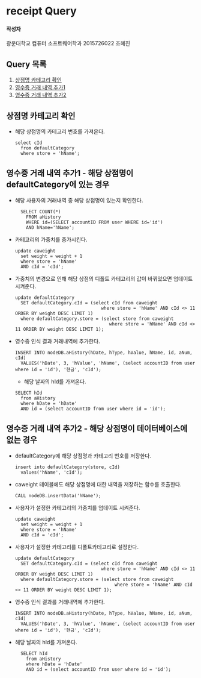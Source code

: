 # receipt Query

#### 작성자

광운대학교 컴퓨터 소프트웨어학과 2015726022 조혜진

## Query 목록

1. [상점명 카테고리 확인](#1)
2. [영수증 거래 내역 추가1](#2)
3. [영수증 거래 내역 추가2](#3)

<a name="1"></a>

## 상점명 카테고리 확인

- 해당 상점명의 카테고리 번호를 가져온다.

  ```mysql
  select cId 
    from defaultCategory 
    where store = 'hName';
  ```

<a name="2"></a>

## 영수증 거래 내역 추가1 - 해당 상점명이 defaultCategory에 있는 경우

- 해당 사용자의 거래내역 중 해당 상점명이 있는지 확인한다.

  ```mysql
    SELECT COUNT(*) 
      FROM aHistory 
      WHERE id=(SELECT accountID FROM user WHERE id='id') 
      AND hName='hName';
  ```
    
- 카테고리의 가중치를 증가시킨다.

  ```mysql
  update caweight 
    set weight = weight + 1 
    where store = 'hName' 
    AND cId = 'cId';
  ```

- 가중치의 변경으로 인해 해당 상점의 디폴트 카테고리의 값이 바뀌었으면 업데이트 시켜준다.

  ```mysql
  update defaultCategory 
    SET defaultCategory.cId = (select cId from caweight 
                                  where store = 'hName' AND cId <> 11 ORDER BY weight DESC LIMIT 1) 
    where defaultCategory.store = (select store from caweight 
                                     where store = 'hName' AND cId <> 11 ORDER BY weight DESC LIMIT 1);
  ```

- 영수증 인식 결과 거래내역에 추가한다.

  ```mysql
  INSERT INTO nodeDB.aHistory(hDate, hType, hValue, hName, id, aNum, cId) 
    VALUES('hDate', 3, 'hValue', 'hName', (select accountID from user where id = 'id'), '현금', 'cId'); 
  ```
  
  - 해당 날짜의 hId를 가져온다.
  
  ``` mysql
  SELECT hId 
    from aHistory 
    where hDate = 'hDate' 
    AND id = (select accountID from user where id = 'id');
  ```

<a name="3"></a>

## 영수증 거래 내역 추가2 - 해당 상점명이 데이터베이스에 없는 경우

- defaultCategory에 해당 상점명과 카테고리 번호를 저장한다.

  ```mysql
  insert into defaultCategory(store, cId) 
    values('hName', 'cId');
  ```

- caweight 테이블에도 해당 상점명에 대한 내역을 저장하는 함수를 호출한다.

  ```mysql
  CALL nodeDB.insertData('hName');
  ```

- 사용자가 설정한 카테고리의 가중치를 업데이트 시켜준다.

  ```mysql
  update caweight 
    set weight = weight + 1 
    where store = 'hName' 
    AND cId = 'cId';
  ```

- 사용자가 설정한 카테고리를 디폴트카테고리로 설정한다.

  ```mysql
  update defaultCategory 
    SET defaultCategory.cId = (select cId from caweight 
                                  where store = 'hName' AND cId <> 11 ORDER BY weight DESC LIMIT 1) 
    where defaultCategory.store = (select store from caweight 
                                       where store = 'hName' AND cId <> 11 ORDER BY weight DESC LIMIT 1);
  ```

- 영수증 인식 결과를 거래내역에 추가한다.

  ```mysql
  INSERT INTO nodeDB.aHistory(hDate, hType, hValue, hName, id, aNum, cId) 
    VALUES('hDate', 3, 'hValue', 'hName', (select accountID from user where id = 'id'), '현금', 'cId'); 
  ```

- 해당 날짜의 hId를 가져온다.

  ```mysql
    SELECT hId 
      from aHistory 
      where hDate = 'hDate' 
      AND id = (select accountID from user where id = 'id');
  ```

  
